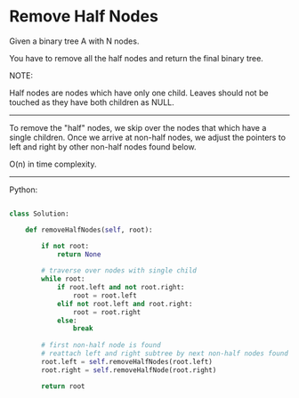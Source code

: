 # Remove Half Nodes

Given a binary tree A with N nodes.

You have to remove all the half nodes and return the final binary tree.

NOTE:

Half nodes are nodes which have only one child.
Leaves should not be touched as they have both children as NULL.

---

To remove the "half" nodes, we skip over the nodes that which have a single
children. Once we arrive at non-half nodes, we adjust the pointers to left and
right by other non-half nodes found below.

O(n) in time complexity.

---

Python:

```python

class Solution:

    def removeHalfNodes(self, root):

        if not root:
            return None
        
        # traverse over nodes with single child
        while root:
            if root.left and not root.right:
                root = root.left
            elif not root.left and root.right:
                root = root.right
            else:
                break
        
        # first non-half node is found
        # reattach left and right subtree by next non-half nodes found below
        root.left = self.removeHalfNodes(root.left)
        root.right = self.removeHalfNode(root.right)

        return root
```
